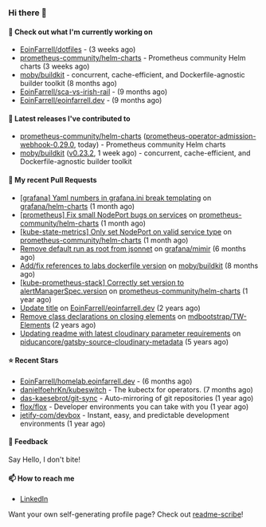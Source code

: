 ### Hi there 👋

#### 👷 Check out what I'm currently working on

- [EoinFarrell/dotfiles](https://github.com/EoinFarrell/dotfiles) -  (3 weeks ago)
- [prometheus-community/helm-charts](https://github.com/prometheus-community/helm-charts) - Prometheus community Helm charts (3 weeks ago)
- [moby/buildkit](https://github.com/moby/buildkit) - concurrent, cache-efficient, and Dockerfile-agnostic builder toolkit (8 months ago)
- [EoinFarrell/sca-vs-irish-rail](https://github.com/EoinFarrell/sca-vs-irish-rail) -  (9 months ago)
- [EoinFarrell/eoinfarrell.dev](https://github.com/EoinFarrell/eoinfarrell.dev) -  (9 months ago)

#### 🔭 Latest releases I've contributed to

- [prometheus-community/helm-charts](https://github.com/prometheus-community/helm-charts) ([prometheus-operator-admission-webhook-0.29.0](https://github.com/prometheus-community/helm-charts/releases/tag/prometheus-operator-admission-webhook-0.29.0), today) - Prometheus community Helm charts
- [moby/buildkit](https://github.com/moby/buildkit) ([v0.23.2](https://github.com/moby/buildkit/releases/tag/v0.23.2), 1 week ago) - concurrent, cache-efficient, and Dockerfile-agnostic builder toolkit

#### 🔨 My recent Pull Requests

- [[grafana] Yaml numbers in grafana.ini break templating](https://github.com/grafana/helm-charts/pull/3750) on [grafana/helm-charts](https://github.com/grafana/helm-charts) (1 month ago)
- [[prometheus] Fix small NodePort bugs on services](https://github.com/prometheus-community/helm-charts/pull/5771) on [prometheus-community/helm-charts](https://github.com/prometheus-community/helm-charts) (1 month ago)
- [[kube-state-metrics] Only set NodePort on valid service type](https://github.com/prometheus-community/helm-charts/pull/5770) on [prometheus-community/helm-charts](https://github.com/prometheus-community/helm-charts) (1 month ago)
- [Remove default run as root from jsonnet](https://github.com/grafana/mimir/pull/10339) on [grafana/mimir](https://github.com/grafana/mimir) (6 months ago)
- [Add/fix references to labs dockerfile version](https://github.com/moby/buildkit/pull/5447) on [moby/buildkit](https://github.com/moby/buildkit) (8 months ago)
- [[kube-prometheus-stack] Correctly set version to alertManagerSpec.version](https://github.com/prometheus-community/helm-charts/pull/4561) on [prometheus-community/helm-charts](https://github.com/prometheus-community/helm-charts) (1 year ago)
- [Update title](https://github.com/EoinFarrell/eoinfarrell.dev/pull/29) on [EoinFarrell/eoinfarrell.dev](https://github.com/EoinFarrell/eoinfarrell.dev) (2 years ago)
- [Remove class declarations on closing elements](https://github.com/mdbootstrap/TW-Elements/pull/1071) on [mdbootstrap/TW-Elements](https://github.com/mdbootstrap/TW-Elements) (2 years ago)
- [Updating readme with latest cloudinary parameter requirements](https://github.com/piducancore/gatsby-source-cloudinary-metadata/pull/1) on [piducancore/gatsby-source-cloudinary-metadata](https://github.com/piducancore/gatsby-source-cloudinary-metadata) (5 years ago)

#### ⭐ Recent Stars

- [EoinFarrell/homelab.eoinfarrell.dev](https://github.com/EoinFarrell/homelab.eoinfarrell.dev) -  (6 months ago)
- [danielfoehrKn/kubeswitch](https://github.com/danielfoehrKn/kubeswitch) - The kubectx  for operators. (7 months ago)
- [das-kaesebrot/git-sync](https://github.com/das-kaesebrot/git-sync) - Auto-mirroring of git repositories (1 year ago)
- [flox/flox](https://github.com/flox/flox) - Developer environments you can take with you (1 year ago)
- [jetify-com/devbox](https://github.com/jetify-com/devbox) - Instant, easy, and predictable development environments (1 year ago)

#### 💬 Feedback

Say Hello, I don't bite!

#### 📫 How to reach me

- [LinkedIn](https://www.linkedin.com/in/eoinfarrell/)

Want your own self-generating profile page? Check out [readme-scribe](https://github.com/muesli/readme-scribe)!

